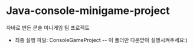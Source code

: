 # Java-console-minigame-project
자바로 만든 콘솔 미니게임 팀 프로젝트 
- 최종 실행 파일: ConsoleGameProject -- 이 폴더만 다운받아 실행시켜주세요:)
